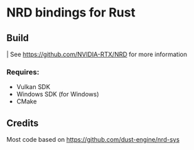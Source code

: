 # NRD bindings for Rust

## Build
| See https://github.com/NVIDIA-RTX/NRD for more information

### Requires:
- Vulkan SDK
- Windows SDK (for Windows)
- CMake

## Credits
Most code based on https://github.com/dust-engine/nrd-sys